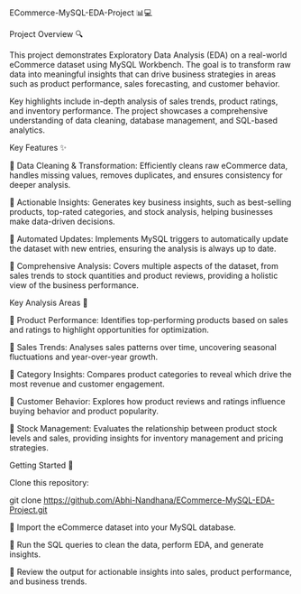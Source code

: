 ECommerce-MySQL-EDA-Project 📊💻

Project Overview 🔍

This project demonstrates Exploratory Data Analysis (EDA) on a real-world eCommerce dataset using MySQL Workbench. The goal is to transform raw data into meaningful insights that can drive business strategies in areas such as product performance, sales forecasting, and customer behavior.

Key highlights include in-depth analysis of sales trends, product ratings, and inventory performance. The project showcases a comprehensive understanding of data cleaning, database management, and SQL-based analytics.

Key Features ✨

	Data Cleaning & Transformation: Efficiently cleans raw eCommerce data, handles missing values, removes duplicates, and ensures consistency for deeper analysis.

	Actionable Insights: Generates key business insights, such as best-selling products, top-rated categories, and stock analysis, helping businesses make data-driven decisions.

	Automated Updates: Implements MySQL triggers to automatically update the dataset with new entries, ensuring the analysis is always up to date.

	Comprehensive Analysis: Covers multiple aspects of the dataset, from sales trends to stock quantities and product reviews, providing a holistic view of the business performance.

Key Analysis Areas 🔑

	Product Performance: Identifies top-performing products based on sales and ratings to highlight opportunities for optimization.

	Sales Trends: Analyses sales patterns over time, uncovering seasonal fluctuations and year-over-year growth.

	Category Insights: Compares product categories to reveal which drive the most revenue and customer engagement.

	Customer Behavior: Explores how product reviews and ratings influence buying behavior and product popularity.

	Stock Management: Evaluates the relationship between product stock levels and sales, providing insights for inventory management and pricing strategies.

Getting Started 🚀

Clone this repository:

git clone https://github.com/Abhi-Nandhana/ECommerce-MySQL-EDA-Project.git

	Import the eCommerce dataset into your MySQL database.

	Run the SQL queries to clean the data, perform EDA, and generate insights.

	Review the output for actionable insights into sales, product performance, and business trends.
